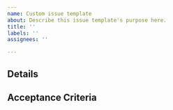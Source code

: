 ```yaml
---
name: Custom issue template
about: Describe this issue template's purpose here.
title: ''
labels: ''
assignees: ''

---
```


## Details

## Acceptance Criteria
